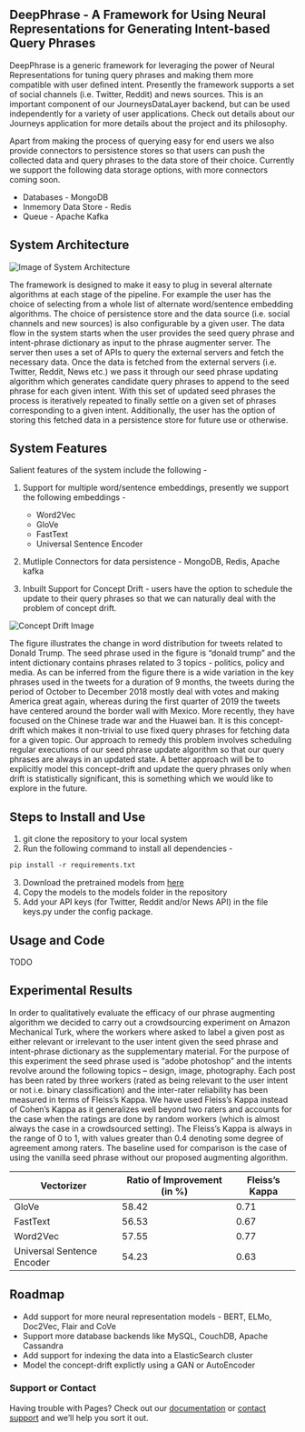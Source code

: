 ## DeepPhrase - A Framework for Using Neural Representations for Generating Intent-based Query Phrases

DeepPhrase is a generic framework for leveraging the power of Neural Representations for tuning query phrases and making them more compatible with user defined intent. Presently the framework supports a set of social channels (i.e. Twitter, Reddit) and news sources.
This is an important component of our JourneysDataLayer backend, but can be used independently for a variety of user applications. Check out details about our Journeys application for more details about the project and its philosophy.

Apart from making the process of querying easy for end users we also provide connectors to persistence stores so that users can push the collected data and query phrases to the data store of their choice. Currently we support the following data storage options, with more connectors coming soon.

  - Databases - MongoDB
  - Inmemory Data Store - Redis
  - Queue - Apache Kafka


## System Architecture

![Image of System Architecture](https://i.ibb.co/k8b8kqL/System-architecture.png)

The framework is designed to make it easy to plug in several alternate algorithms at each stage of the pipeline. For example the user has the choice of selecting from a whole list of alternate word/sentence embedding algorithms. The choice of persistence store and the data source (i.e. social channels and new sources) is also configurable by a given user. The data flow in the system starts when the user provides the seed query phrase and intent-phrase dictionary as input to the phrase augmenter server. The server then uses a set of APIs to query the external servers and fetch the necessary data. Once the data is fetched from the external servers (i.e. Twitter, Reddit, News etc.) we pass it through our seed phrase updating algorithm which generates candidate query phrases to append to the seed phrase for each given intent. With this set of updated seed phrases the process is iteratively repeated to finally settle on a given set of phrases corresponding to a given intent. Additionally, the user has the option of storing this fetched data in a persistence store for future use or otherwise.

## System Features

Salient features of the system include the following - 

1. Support for multiple word/sentence embeddings, presently we support the following embeddings - 
    - Word2Vec
    - GloVe
    - FastText
    - Universal Sentence Encoder
2. Mutliple Connectors for data persistence - MongoDB, Redis, Apache kafka

3. Inbuilt Support for Concept Drift - users have the option to schedule the update to their query phrases so that we can naturally deal with the problem of concept drift.

![Concept Drift Image](https://i.ibb.co/McRwywP/Trump-Timeline.png)

The figure illustrates the change in word distribution for tweets related to Donald Trump. The seed phrase used in the figure is “donald trump” and the intent dictionary contains phrases related to 3 topics - politics, policy and media. As can be inferred from the figure there is a wide variation in the key phrases used in the tweets for a duration of 9 months, the tweets during the period of October to December 2018 mostly deal with votes and making America great again, whereas during the first quarter of 2019 the tweets have centered around the border wall with Mexico. More recently, they have focused on the Chinese trade war and the Huawei ban. It is this concept-drift which makes it non-trivial to use fixed query phrases for fetching data for a given topic. Our approach to remedy this problem involves scheduling regular executions of our seed phrase update algorithm so that our query phrases are always in an updated state. A better approach will be to explicitly model this concept-drift and update the query phrases only when drift is statistically significant, this is something which we would like to explore in the future.

## Steps to Install and Use

1. git clone the repository to your local system
2. Run the following command to install all dependencies - 
```markdown
pip install -r requirements.txt
```
3. Download the pretrained models from [here](https://tinyurl.com/y2mlnhdf)
4. Copy the models to the models folder in the repository
5. Add your API keys (for Twitter, Reddit and/or News API) in the file keys.py under the config package.

## Usage and Code

TODO

## Experimental Results

In order to qualitatively evaluate the efficacy of our phrase augmenting algorithm we decided to carry out a crowdsourcing experiment on Amazon Mechanical Turk, where the workers where asked to label a given post as either relevant or irrelevant to the user intent given the seed phrase and intent-phrase dictionary as the supplementary material. For the purpose of this experiment the seed phrase used is “adobe photoshop” and the intents revolve around the following topics – design, image, photography. Each post has been rated by three workers (rated as being relevant to the user intent or not i.e. binary classification) and the inter-rater reliability has been measured in terms of Fleiss’s Kappa. We have used Fleiss’s Kappa instead of Cohen’s Kappa as it generalizes well beyond two raters and accounts for the case when the ratings are done by random workers (which is almost always the case in a crowdsourced setting). The Fleiss’s Kappa is always in the range of 0 to 1, with values greater than 0.4 denoting some degree of agreement among raters. The baseline used for comparison is the case of using the vanilla seed phrase without our proposed augmenting algorithm. 


Vectorizer	| Ratio of Improvement (in %)	| Fleiss’s Kappa
--------- | --------------------------- | --------------
GloVe |	58.42 |	0.71
FastText |	56.53 |	0.67
Word2Vec |	57.55	| 0.77
Universal Sentence Encoder |	54.23	| 0.63

## Roadmap

  * Add support for more neural representation models - BERT, ELMo, Doc2Vec, Flair and CoVe
  * Support more database backends like MySQL, CouchDB, Apache Cassandra
  * Add support for indexing the data into a ElasticSearch cluster
  * Model the concept-drift explictly using a GAN or AutoEncoder
  
### Support or Contact

Having trouble with Pages? Check out our [documentation](https://help.github.com/categories/github-pages-basics/) or [contact support](https://github.com/contact) and we’ll help you sort it out.
